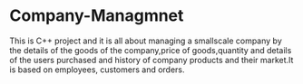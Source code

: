 # Company-Managmnet
This is C++ project and it is all about managing a smallscale company by the details of the goods of the company,price of goods,quantity and details of the users purchased and history of company products and their market.It is based on employees, customers and orders.
